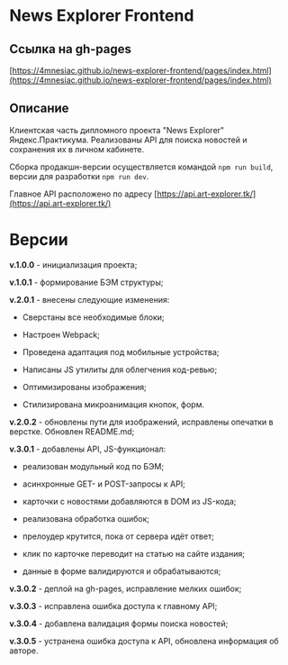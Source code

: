 # News Explorer Frontend

## Ссылка на gh-pages

[https://4mnesiac.github.io/news-explorer-frontend/pages/index.html](https://4mnesiac.github.io/news-explorer-frontend/pages/index.html)

## Описание

Клиентская часть дипломного проекта "News Explorer" Яндекс.Практикума. Реализованы API для поиска новостей и сохранения их в личном кабинете.

Сборка продакшн-версии осуществляется командой `npm run build`, версии для разработки `npm run dev`.

Главное API расположено по адресу [https://api.art-explorer.tk/](https://api.art-explorer.tk/)

# Версии

**v.1.0.0** - инициализация проекта;

**v.1.0.1** - формирование БЭМ структуры;

**v.2.0.1** - внесены следующие изменения:

- Сверстаны все необходимые блоки;

- Настроен Webpack;

- Проведена адаптация под мобильные устройства;

- Написаны JS утилиты для облегчения код-ревью;

- Оптимизированы изображения;

- Стилизирована микроанимация кнопок, форм.

**v.2.0.2** - обновлены пути для изображений, исправлены опечатки в верстке. Обновлен README.md;

**v.3.0.1** - добавлены API, JS-функционал:

- реализован модульный код по БЭМ;

- асинхронные GET- и POST-запросы к API;

- карточки с новостями добавляются в DOM из JS-кода;

- реализована обработка ошибок;

- прелоудер крутится, пока от сервера идёт ответ;

- клик по карточке переводит на статью на сайте издания;

- данные в форме валидируются и обрабатываются;

**v.3.0.2** - деплой на gh-pages, исправление мелких ошибок;

**v.3.0.3** - исправлена ошибка доступа к главному API;

**v.3.0.4** - добавлена валидация формы поиска новостей;

**v.3.0.5** - устранена ошибка доступа к API, обновлена информация об авторе.
